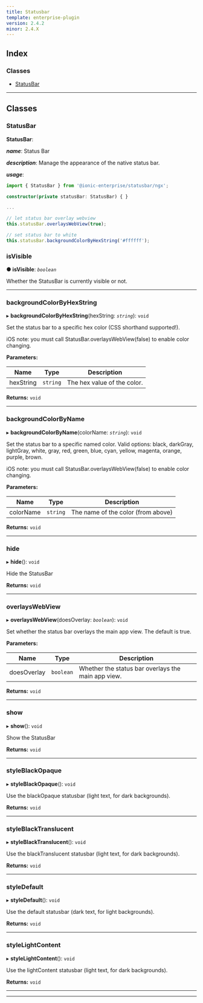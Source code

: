```yaml
---
title: Statusbar
template: enterprise-plugin
version: 2.4.2
minor: 2.4.X
---
```


<native-ent-install plugin-id="statusbar" variables=""></native-ent-install>

## Index

### Classes

* [StatusBar](#statusbar)

---

## Classes

<a id="statusbar"></a>

###  StatusBar

**StatusBar**: 

*__name__*: Status Bar

*__description__*: Manage the appearance of the native status bar.

*__usage__*:
 ```typescript
import { StatusBar } from '@ionic-enterprise/statusbar/ngx';

constructor(private statusBar: StatusBar) { }

...

// let status bar overlay webview
this.statusBar.overlaysWebView(true);

// set status bar to white
this.statusBar.backgroundColorByHexString('#ffffff');
```

<a id="statusbar.isvisible"></a>

###  isVisible

**● isVisible**: *`boolean`*

Whether the StatusBar is currently visible or not.

___
<a id="statusbar.backgroundcolorbyhexstring"></a>

###  backgroundColorByHexString

▸ **backgroundColorByHexString**(hexString: *`string`*): `void`

Set the status bar to a specific hex color (CSS shorthand supported!).

iOS note: you must call StatusBar.overlaysWebView(false) to enable color changing.

**Parameters:**

| Name | Type | Description |
| ------ | ------ | ------ |
| hexString | `string` |  The hex value of the color. |

**Returns:** `void`

___
<a id="statusbar.backgroundcolorbyname"></a>

###  backgroundColorByName

▸ **backgroundColorByName**(colorName: *`string`*): `void`

Set the status bar to a specific named color. Valid options: black, darkGray, lightGray, white, gray, red, green, blue, cyan, yellow, magenta, orange, purple, brown.

iOS note: you must call StatusBar.overlaysWebView(false) to enable color changing.

**Parameters:**

| Name | Type | Description |
| ------ | ------ | ------ |
| colorName | `string` |  The name of the color (from above) |

**Returns:** `void`

___
<a id="statusbar.hide"></a>

###  hide

▸ **hide**(): `void`

Hide the StatusBar

**Returns:** `void`

___
<a id="statusbar.overlayswebview"></a>

###  overlaysWebView

▸ **overlaysWebView**(doesOverlay: *`boolean`*): `void`

Set whether the status bar overlays the main app view. The default is true.

**Parameters:**

| Name | Type | Description |
| ------ | ------ | ------ |
| doesOverlay | `boolean` |  Whether the status bar overlays the main app view. |

**Returns:** `void`

___
<a id="statusbar.show"></a>

###  show

▸ **show**(): `void`

Show the StatusBar

**Returns:** `void`

___
<a id="statusbar.styleblackopaque"></a>

###  styleBlackOpaque

▸ **styleBlackOpaque**(): `void`

Use the blackOpaque statusbar (light text, for dark backgrounds).

**Returns:** `void`

___
<a id="statusbar.styleblacktranslucent"></a>

###  styleBlackTranslucent

▸ **styleBlackTranslucent**(): `void`

Use the blackTranslucent statusbar (light text, for dark backgrounds).

**Returns:** `void`

___
<a id="statusbar.styledefault"></a>

###  styleDefault

▸ **styleDefault**(): `void`

Use the default statusbar (dark text, for light backgrounds).

**Returns:** `void`

___
<a id="statusbar.stylelightcontent"></a>

###  styleLightContent

▸ **styleLightContent**(): `void`

Use the lightContent statusbar (light text, for dark backgrounds).

**Returns:** `void`

___

___

